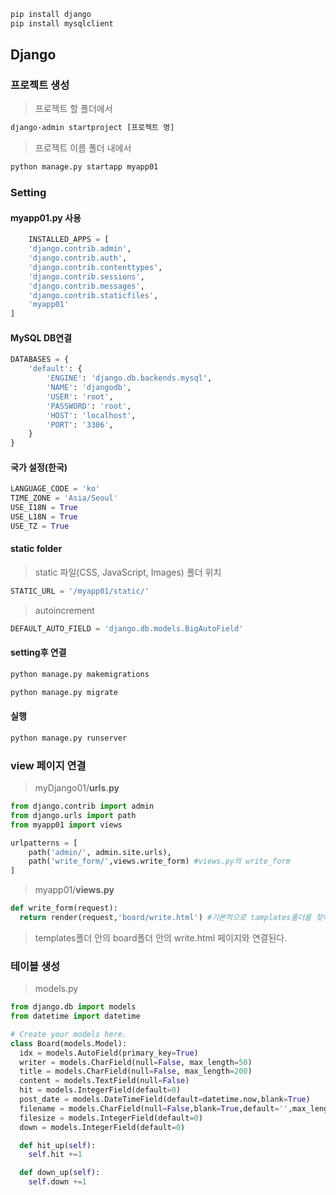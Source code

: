 ```cmd
pip install django
pip install mysqlclient
```
## Django
### 프로젝트 생성
>프로젝트 할 폴더에서
```cmd
django-admin startproject [프로젝트 명]
```
>프로젝트 이름 폴더 내에서
```cmd
python manage.py startapp myapp01
```
### Setting
#### myapp01.py 사용
```python
	INSTALLED_APPS = [
    'django.contrib.admin',
    'django.contrib.auth',
    'django.contrib.contenttypes',
    'django.contrib.sessions',
    'django.contrib.messages',
    'django.contrib.staticfiles',
    'myapp01'
]
```
#### MySQL DB연결
```python
DATABASES = {
    'default': {
        'ENGINE': 'django.db.backends.mysql',
        'NAME': 'djangodb',
        'USER': 'root',
        'PASSWORD': 'root',
        'HOST': 'localhost',
        'PORT': '3306',
    }
}
```
#### 국가 설정(한국)
```python
LANGUAGE_CODE = 'ko'
TIME_ZONE = 'Asia/Seoul'
USE_I18N = True
USE_L18N = True
USE_TZ = True
```
#### static folder
>static 파일(CSS, JavaScript, Images) 폴더 위치
```python
STATIC_URL = '/myapp01/static/'
```
>autoincrement
```python
DEFAULT_AUTO_FIELD = 'django.db.models.BigAutoField'
```
#### setting후 연결
```cmd
python manage.py makemigrations

python manage.py migrate
```
#### 실행
```python
python manage.py runserver
```
### view 페이지 연결
>myDjango01/**urls.py**
```python
from django.contrib import admin
from django.urls import path
from myapp01 import views

urlpatterns = [
    path('admin/', admin.site.urls),
    path('write_form/',views.write_form) #views.py의 write_form
]
```
>myapp01/**views.py**
```python
def write_form(request):
  return render(request,'board/write.html') #기본적으로 tamplates폴더를 찾아간다
```
> templates폴더 안의 board폴더 안의 write.html 페이지와 연결된다.

### 테이블 생성
> models.py
```python
from django.db import models
from datetime import datetime

# Create your models here.
class Board(models.Model):
  idx = models.AutoField(primary_key=True)
  writer = models.CharField(null=False, max_length=50)
  title = models.CharField(null=False, max_length=200)
  content = models.TextField(null=False)
  hit = models.IntegerField(default=0)
  post_date = models.DateTimeField(default=datetime.now,blank=True)
  filename = models.CharField(null=False,blank=True,default='',max_length=50)
  filesize = models.IntegerField(default=0)
  down = models.IntegerField(default=0)

  def hit_up(self):
    self.hit +=1

  def down_up(self):
    self.down +=1
```
